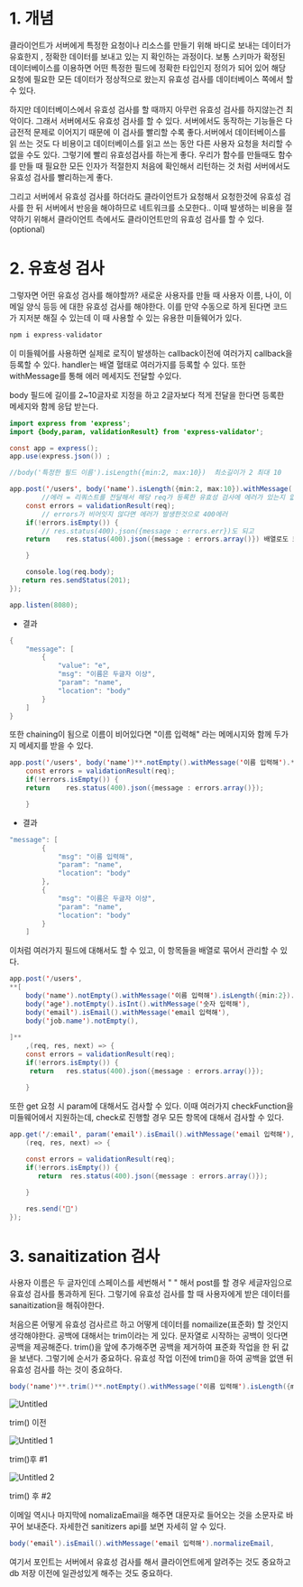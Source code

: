 
# 1. 개념

 클라이언트가 서버에게 특정한 요청이나 리소스를 만들기 위해 바디로 보내는 데이터가 유효한지 , 정확한 데이터를 보내고 있는 지 확인하는 과정이다. 보통 스키마가 확정된 데이터베이스를 이용하면 어떤 특정한 필드에 정확한 타입인지 정의가 되어 있어 해당 요청에 필요한 모든 데이터가 정상적으로 왔는지 유효성 검사를 데이터베이스 쪽에서 할 수 있다.

 하지만 데이터베이스에서 유효성 검사를 할 때까지 아무런 유효성 검사를 하지않는건 최악이다. 그래서 서버에서도 유효성 검사를 할 수 있다. 서버에서도 동작하는 기능들은 다 금전적 문제로 이어지기 때문에 이 검사를 빨리할 수록 좋다.서버에서 데이터베이스를 읽 쓰는 것도 다 비용이고 데이터베이스를 읽고 쓰는 동안 다른 사용자 요청을 처리할 수 없을 수도 있다. 그렇기에 빨리 유효성검사를 하는게 좋다. 우리가 함수를 만들때도 함수를 만들 때 필요한 모든 인자가 적절한지 처음에 확인해서 리턴하는 것 처럼 서버에서도 유효성 검사를 빨리하는게 좋다. 

그리고 서버에서 유효성 검사를 하더라도 클라이언트가 요청해서 요청한것에 유효성 검사를 한 뒤 서버에서 반응을 해야하므로 네트워크를 소모한다.. 이때 발생하는 비용을 절약하기 위해서 클라이언트 측에서도 클라이언트만의 유효성 검사를 할 수 있다. (optional) 

# 2. 유효성 검사

그렇자면 어떤 유효성 검사를 해야할까? 새로운 사용자를 만들 때 사용자 이름, 나이, 이메일 양식 등등 에 대한 유효성 검사를 해야한다. 이를 만약 수동으로 하게 된다면 코드가 지저분 해질 수 있는데 이 때 사용할 수 있는 유용한 미들웨어가 있다. 

```java
npm i express-validator
```

이 미들웨어를 사용하면 실제로 로직이 발생하는 callback이전에 여러가지 callback을 등록할 수 있다. handler는 배열 혈태로 여러가지를 등록할 수 있다. 또한 withMessage를 통해 에러 메세지도 전달할 수있다. 

body 필드에 길이를 2~10글자로 지정을 하고 2글자보다 적게 전달을 한다면 등록한 메세지와 함께 응답 받는다.

```java
import express from 'express';
import {body,param, validationResult} from 'express-validator';

const app = express();
app.use(express.json()) ;

//body('특정한 필드 이름').isLength({min:2, max:10})  최소길이가 2 최대 10

app.post('/users', body('name').isLength({min:2, max:10}).withMessage('이름은 두글자 이상'),(req, res, next) => {
		//에러 = 리쿼스트를 전달해서 해당 req가 등록한 유효성 검사에 에러가 있는지 없는지 확인하고
    const errors = validationResult(req); 
		// errors가 비어잇지 않다면 에러가 발생한것으로 400에러
    if(!errors.isEmpty()) { 
        // res.status(400).json({message : errors.err})도 되고
    return    res.status(400).json({message : errors.array()}) 배열로도 보낼 수

    }

    console.log(req.body);
   return res.sendStatus(201);
});

app.listen(8080);
```

- 결과

```java
{
    "message": [
        {
            "value": "e",
            "msg": "이름은 두글자 이상",
            "param": "name",
            "location": "body"
        }
    ]
}
```

또한 chaining이 됨으로 이름이 비어있다면 "이름 입력해" 라는 메메시지와 함께 두가지 메세지를 받을 수 있다. 

```java
app.post('/users', body('name')**.notEmpty().withMessage('이름 입력해').**isLength({min:2}).withMessage('이름은 두글자 이상'),(req, res, next) => {
    const errors = validationResult(req); 
    if(!errors.isEmpty()) { 
    return    res.status(400).json({message : errors.array()}); 

    }
```

- 결과

```java
"message": [
        {
            "msg": "이름 입력해",
            "param": "name",
            "location": "body"
        },
        {
            "msg": "이름은 두글자 이상",
            "param": "name",
            "location": "body"
        }
    ]
```

이처럼 여러가지 필드에 대해서도 할 수 있고, 이 항목들을 배열로 묶어서 관리할 수 있다. 

```java
app.post('/users', 
**[
    body('name').notEmpty().withMessage('이름 입력해').isLength({min:2}).withMessage('이름은 두글자 이상'),
    body('age').notEmpty().isInt().withMessage('숫자 입력해'),
    body('email').isEmail().withMessage('email 입력해'),
    body('job.name').notEmpty(),
    
]**
    ,(req, res, next) => {
    const errors = validationResult(req); 
    if(!errors.isEmpty()) { 
     return   res.status(400).json({message : errors.array()}); 

    }
```

또한 get 요청 시 param에 대해서도 검사할 수 있다. 이때 여러가지 checkFunction을 미들웨어에서 지원하는데, check로 진행할 경우 모든 항목에 대해서 검사할 수 있다. 

```java
app.get('/:email', param('email').isEmail().withMessage('email 입력해'),
    (req, res, next) => {
        
    const errors = validationResult(req); 
    if(!errors.isEmpty()) { 
       return  res.status(400).json({message : errors.array()}); 

    }

    res.send('🎁')
});
```

# 3. sanaitization 검사

사용자 이름은 두 글자인데 스페이스를 세번해서 "   " 해서 post를 할 경우 세글자임으로 유효성 검사를 통과하게 된다. 그렇기에 유효성 검사를 할 때 사용자에게 받은 데이터를 sanaitization을 해줘야한다. 

처음으론 어떻게 유효성 검사르르 하고 어떻게 데이터를 nomailize(표준화) 할 것인지 생각해야한다. 공백에 대해서는 trim이라는 게 있다. 문자열로 시작하는 공백이 잇다면 공백을 제공해준다. trim()을 앞에 추가해주면 공백을 제거하여 표준화 작업을 한 뒤 값을 보낸다. 그렇기에 순서가 중요하다. 유효성 작업 이전에 trim()을 하여 공백을 없앤 뒤 유효성 검사를 하는 것이 중요하다.

```java
body('name')**.trim()**.notEmpty().withMessage('이름 입력해').isLength({min:2}).withMessage('이름은 두글자 이상')
```

![Untitled](https://user-images.githubusercontent.com/63430211/121526158-19821e00-ca34-11eb-91a3-a04afe260900.png)

trim() 이전

![Untitled 1](https://user-images.githubusercontent.com/63430211/121526166-1a1ab480-ca34-11eb-9f89-db0e4747801e.png)

trim()후 #1

![Untitled 2](https://user-images.githubusercontent.com/63430211/121526169-1ab34b00-ca34-11eb-8898-7131c904319f.png)


trim() 후 #2

이메일 역시나 마지막에 nomalizaEmail을 해주면 대문자로 들어오는 것을 소문자로 바꾸어 보내준다. 자세한건 sanitizers api를 보면 자세히 알 수 있다. 

```java
body('email').isEmail().withMessage('email 입력해').normalizeEmail,
```

여기서 포인트는 서버에서 유효성 검사를 해서 클라이언트에게 알려주는 것도 중요하고  db 저장 이전에 일관성있게 해주는 것도 중요하다.